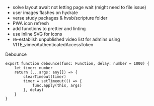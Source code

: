 - solve layout await not letting page wait (might need to file issue)
- user images flashes on hydrate
- verse study packages & hvsb/scripture folder
- PWA icon refresh
- add functions to prettier and linting
- use inline SVG for icons
- re-establish unpublished video list for admins using VITE_vimeoAuthenticatedAccessToken

Debounce

```
export function debounce(func: Function, delay: number = 1000) {
    let timer: number
    return (...args: any[]) => {
        clearTimeout(timer)
        timer = setTimeout(() => {
            func.apply(this, args)
        }, delay)
    }
}
```
